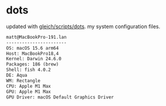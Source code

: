 # dots

updated with [gleich/scripts/dots](https://github.com/gleich/scripts/tree/main/dots). my system configuration files.

```txt
matt@MacBookPro-191.lan 
----------------------- 
OS: macOS 15.6 arm64 
Host: MacBookPro18,4 
Kernel: Darwin 24.6.0 
Packages: 186 (brew) 
Shell: fish 4.0.2 
DE: Aqua 
WM: Rectangle 
CPU: Apple M1 Max 
GPU: Apple M1 Max 
GPU Driver: macOS Default Graphics Driver
```